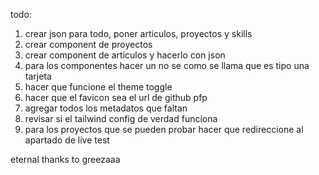 todo:
1. crear json para todo, poner articulos, proyectos y skills
2. crear component de proyectos
3. crear component de articulos y hacerlo con json
4. para los componentes hacer un no se como se llama que es tipo una tarjeta
5. hacer que funcione el theme toggle
6. hacer que el favicon sea el url de github pfp
7. agregar todos los metadatos que faltan
8. revisar si el tailwind config de verdad funciona
9. para los proyectos que se pueden probar hacer que redireccione al apartado de live test

eternal thanks to greezaaa